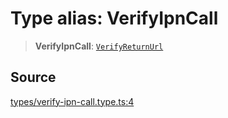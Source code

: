 # Type alias: VerifyIpnCall

> **VerifyIpnCall**: [`VerifyReturnUrl`](VerifyReturnUrl.md)

## Source

[types/verify-ipn-call.type.ts:4](https://github.com/lehuygiang28/vnpay/blob/ffb3f1a6e2e5cee6cec7ba4f806a92950f9f7872/src/types/verify-ipn-call.type.ts#L4)
